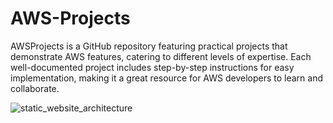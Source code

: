 # AWS-Projects
AWSProjects is a GitHub repository featuring practical projects that demonstrate AWS features, catering to different levels of expertise. Each well-documented project includes step-by-step instructions for easy implementation, making it a great resource for AWS developers to learn and collaborate.




![static_website_architecture](https://user-images.githubusercontent.com/128338058/227731693-ce47e727-647f-417a-97c4-8396213657e8.png)
